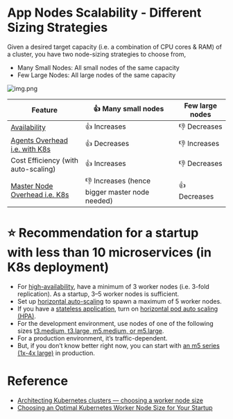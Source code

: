 # App Nodes Scalability - Different Sizing Strategies

Given a desired target capacity (i.e. a combination of CPU cores & RAM) of a cluster, you have two node-sizing strategies to choose from,
- Many Small Nodes: All small nodes of the same capacity
- Few Large Nodes: All large nodes of the same capacity

![img.png](https://learnk8s.io/a/9b6d0691337289c039f1a33201e15a3f.svg)

| Feature                                                                                      | :+1: Many small nodes                            | Few large nodes |
|----------------------------------------------------------------------------------------------|--------------------------------------------------|-----------------|
| [Availability](../Reliability/HighAvailability.md)                                           | :+1: Increases                                   | :-1: Decreases  |
| [Agents Overhead i.e. with K8s](../../6_ContainerOrchestrationServices/Kubernates.md#pods)   | :+1: Decreases                                   | :-1: Increases  |
| Cost Efficiency (with auto-scaling)                                                          | :+1: Increases                                   | :-1: Decreases  |
| [Master Node Overhead i.e. K8s](../../6_ContainerOrchestrationServices/Kubernates.md#pods)   | :-1: Increases (hence bigger master node needed) | :+1: Decreases  |

# :star: Recommendation for a startup with less than 10 microservices (in K8s deployment)
- For [high-availability](../Reliability/HighAvailability.md), have a minimum of 3 worker nodes (i.e. 3-fold replication). As a startup, 3–5 worker nodes is sufficient.
- Set up [horizontal auto-scaling](../../../2_AWSComponents/3_ComputeServices/AmazonEC2/AutoScalingGroup/Readme.md) to spawn a maximum of 5 worker nodes.
- If you have a [stateless application](../Readme.md#star-stateless-protocol), turn on [horizontal pod auto scaling (HPA)](../../6_ContainerOrchestrationServices/Kubernates.md#star-horizontal-pod-autoscaling).
- For the development environment, use nodes of one of the following sizes [t3.medium, t3.large, m5.medium, or m5.large](../../../2_AWSComponents/3_ComputeServices/AmazonEC2/Readme.md).
- For a production environment, it’s traffic-dependent.
- But, if you don’t know better right now, you can start with [an m5 series (1x-4x large)](../../../2_AWSComponents/3_ComputeServices/AmazonEC2/Readme.md) in production.

# Reference
- [Architecting Kubernetes clusters — choosing a worker node size](https://learnk8s.io/kubernetes-node-size)
- [Choosing an Optimal Kubernetes Worker Node Size for Your Startup](https://blog.devgenius.io/choosing-an-optimal-kubernetes-worker-node-size-e0eacab408c4)